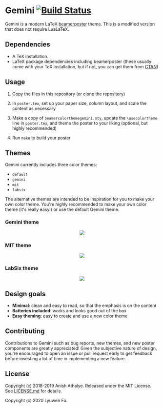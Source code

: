 # Gemini [![Build Status](https://travis-ci.com/lyuwen/gemini.svg?branch=master)](https://travis-ci.com/lyuwen/gemini)

Gemini is a modern LaTeX [beamerposter] theme.
This is a modified version that does not require LuaLaTeX.


## Dependencies

* A TeX installation.
* LaTeX package dependencies including beamerposter (these usually come with
  your TeX installation, but if not, you can get them from [CTAN])

## Usage

1. Copy the files in this repository (or clone the repository)

1. In `poster.tex`, set up your paper size, column layout, and scale the
   content as necessary

1. Make a copy of `beamercolorthemegemini.sty`, update the `\usecolortheme`
   line in `poster.tex`, and theme the poster to your liking (optional, but
   highly recommended)

1. Run `make` to build your poster

## Themes

Gemini currently includes three color themes:

* `default`
* `gemini`
* `mit`
* `labsix`

The alternative themes are intended to be inspiration for you to make your own
color theme. You're highly recommended to make your own color theme (it's
really easy!) or use the default Gemini theme.

### Gemini theme

<p align="center">
<a href="https://raw.githubusercontent.com/lyuwen/gemini/assets/poster-gemini.pdf">
<img src="https://raw.githubusercontent.com/lyuwen/gemini/assets/poster-gemini-small.png">
</a>
</p>

### MIT theme

<p align="center">
<a href="https://raw.githubusercontent.com/lyuwen/gemini/assets/poster-mit.pdf">
<img src="https://raw.githubusercontent.com/lyuwen/gemini/assets/poster-mit-small.png">
</a>
</p>

### LabSix theme

<p align="center">
<a href="https://raw.githubusercontent.com/lyuwen/gemini/assets/poster-labsix.pdf">
<img src="https://raw.githubusercontent.com/lyuwen/gemini/assets/poster-labsix-small.png">
</a>
</p>

## Design goals

* **Minimal**: clean and easy to read, so that the emphasis is on the content
* **Batteries included**: works and looks good out of the box
* **Easy theming**: easy to create and use a new color theme

## Contributing

Contributions to Gemini such as bug reports, new themes, and new poster
components are greatly appreciated! Given the subjective nature of design,
you're encouraged to open an issue or pull request early to get feedback before
investing a lot of time in implementing a new feature.

## License

Copyright (c) 2018-2019 Anish Athalye. Released under the MIT License. See
[LICENSE.md][license] for details.

Copyright (c) 2020 Lyuwen Fu.

[beamerposter]: https://github.com/deselaers/latex-beamerposter
[CTAN]: https://ctan.org/
[license]: LICENSE.md
